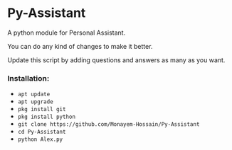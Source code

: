 # Py-Assistant
A python module for Personal Assistant.

You can do any kind of changes to make it better.

Update this script by adding questions and answers as many as you want.


### Installation:
+ ```apt update```
+ ```apt upgrade```
+ ```pkg install git```
+ ```pkg install python```
+ ```git clone https://github.com/Monayem-Hossain/Py-Assistant```
+ ```cd Py-Assistant```
+ ```python Alex.py```

